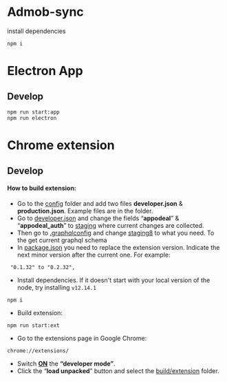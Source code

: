 # Admob-sync

install dependencies
```
npm i 
```

# Electron App

## Develop 

```
npm run start:app
npm run electron
```


# Chrome extension

## Develop

#### How to build extension:
- Go to the [config](config) folder and add two files **developer.json** & **production.json**. Example files are in the folder.
- Go to [developer.json](config/development.json) and change the fields “**appodeal**” & “**appodeal_auth**” to <u>staging</u> where current changes are collected.
- Then go to [.graphqlconfig](.graphqlconfig) and change <u>staging8</u> to what you need. To the get current graphql schema
- In [package.json](package.json) you need to replace the extension version. Indicate the next minor version after the current one.
For example:
```
 "0.1.32" to "0.2.32",
```
- Install dependencies. If it doesn't start with your local version of the node, try installing `v12.14.1`
```
npm i
```
- Build extension:
```
npm run start:ext
```
- Go to the extensions page in Google Chrome:
```
chrome://extensions/
```
- Switch <u>**ON**</u> the **“developer mode”**.
- Click the “**load unpacked**” button and select the [build/extension](build/extension) folder.
